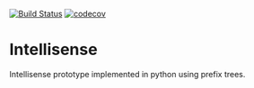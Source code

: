 [![Build Status](https://travis-ci.org/muhammad-ahsan/Intellisense.svg?branch=master)](https://travis-ci.org/muhammad-ahsan/Intellisense) [![codecov](https://codecov.io/gh/muhammad-ahsan/Intellisense/branch/master/graph/badge.svg)](https://codecov.io/gh/muhammad-ahsan/Intellisense)

# Intellisense
Intellisense prototype implemented in python using prefix trees.
